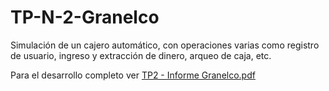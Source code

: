 # TP-N-2-Granelco
Simulación de un cajero automático, con operaciones varias como registro de usuario, ingreso y extracción de dinero, arqueo de caja, etc.

Para el desarrollo completo ver [TP2 - Informe Granelco.pdf](https://github.com/Gian278/TP-N-2-Granelco/blob/9f10430c5447ebfe0746daa8d5f3236653ee05e4/TP2%20-%20Informe%20Granelco.pdf)
